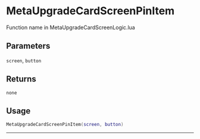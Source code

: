 # MetaUpgradeCardScreenPinItem
Function name in MetaUpgradeCardScreenLogic.lua
## Parameters
`screen`, `button`
## Returns
`none`
## Usage
```lua
MetaUpgradeCardScreenPinItem(screen, button)
```
---
